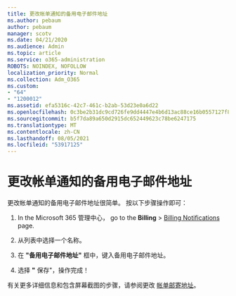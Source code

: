 ```yaml
---
title: 更改帐单通知的备用电子邮件地址
ms.author: pebaum
author: pebaum
manager: scotv
ms.date: 04/21/2020
ms.audience: Admin
ms.topic: article
ms.service: o365-administration
ROBOTS: NOINDEX, NOFOLLOW
localization_priority: Normal
ms.collection: Adm_O365
ms.custom:
- "64"
- "1200012"
ms.assetid: efa5316c-42c7-461c-b2ab-53d23e0a6d22
ms.openlocfilehash: 0c3be2b31dc9cd726fe9dd4447e4b6d13ac88ce16b0557127f804a86fee3fb10
ms.sourcegitcommit: b5f7da89a650d2915dc652449623c78be6247175
ms.translationtype: MT
ms.contentlocale: zh-CN
ms.lasthandoff: 08/05/2021
ms.locfileid: "53917125"
---
```

# <a name="change-the-alternate-email-address-for-billing-notification"></a>更改帐单通知的备用电子邮件地址

更改帐单通知的备用电子邮件地址很简单。 按以下步骤操作即可：
  
1. In the Microsoft 365 管理中心， go to the **Billing** \> [Billing Notifications](https://go.microsoft.com/fwlink/p/?linkid=853212) page.  

2. 从列表中选择一个名称。

3. 在 **"备用电子邮件地址"** 框中，键入备用电子邮件地址。

4. 选择 **"** 保存"，操作完成！

有关更多详细信息和包含屏幕截图的步骤，请参阅更改 [帐单邮寄地址](https://docs.microsoft.com/microsoft-365/commerce/billing-and-payments/change-your-billing-addresses)。
  